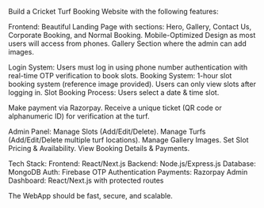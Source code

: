 Build a Cricket Turf Booking Website with the following features: 

Frontend: Beautiful Landing Page with sections: Hero, Gallery, Contact Us, Corporate Booking, and Normal Booking. 
Mobile-Optimized Design as most users will access from phones. 
Gallery Section where the admin can add images. 

Login System: Users must log in using phone number authentication with real-time OTP verification to book slots.
 Booking System: 1-hour slot booking system (reference image provided). Users can only view slots after logging in. Slot Booking Process: Users select a date & time slot. 
 
Make payment via Razorpay. Receive a unique ticket (QR code or alphanumeric ID) for verification at the turf. 

Admin Panel: Manage Slots (Add/Edit/Delete). Manage Turfs (Add/Edit/Delete multiple turf locations). 
Manage Gallery Images. 
Set Slot Pricing & Availability.
 View Booking Details & Payments.
 
Tech Stack: Frontend: React/Next.js 
Backend: Node.js/Express.js
Database: MongoDB
Auth: Firebase OTP Authentication 
Payments: Razorpay Admin Dashboard: React/Next.js with protected routes 

The WebApp should be fast, secure, and scalable.
